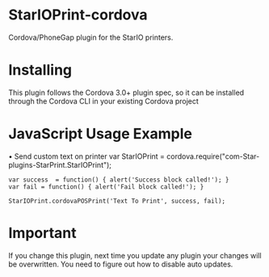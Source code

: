 # StarIOPrint-cordova
Cordova/PhoneGap plugin for the StarIO printers.


# Installing
This plugin follows the Cordova 3.0+ plugin spec, so it can be installed through the Cordova CLI in your existing Cordova project

# JavaScript Usage Example

•	Send custom text on printer
	var StarIOPrint = cordova.require("com-Star-plugins-StarPrint.StarIOPrint");

	var success  = function() { alert('Success block called!'); } 
	var fail = function() { alert('Fail block called!'); }
        
	StarIOPrint.cordovaPOSPrint('Text To Print', success, fail);


# Important

If you change this plugin, next time you update any plugin your changes will be overwritten. You need to figure out how to disable auto updates.
